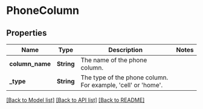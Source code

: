 # PhoneColumn

## Properties

Name | Type | Description | Notes
------------ | ------------- | ------------- | -------------
**column_name** | **String** | The name of the phone column. | 
**_type** | **String** | The type of the phone column. For example, 'cell' or 'home'. | 

[[Back to Model list]](../README.md#documentation-for-models) [[Back to API list]](../README.md#documentation-for-api-endpoints) [[Back to README]](../README.md)


